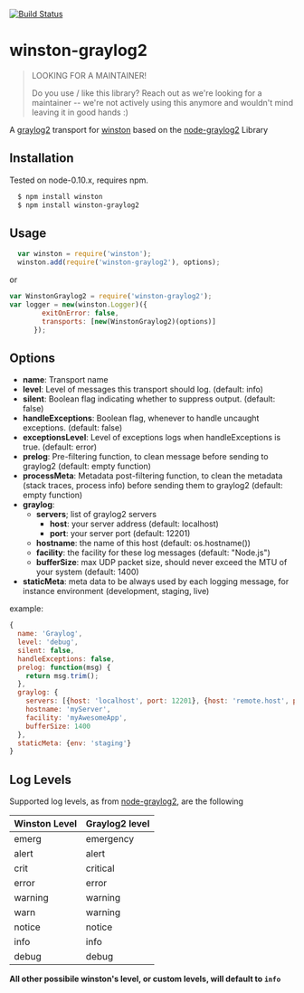 [![Build Status](https://secure.travis-ci.org/namshi/winston-graylog2.png)](http://travis-ci.org/namshi/winston-graylog2)

# winston-graylog2 

> LOOKING FOR A MAINTAINER!
>
> Do you use / like this library? Reach out as we're looking for a maintainer -- we're not actively using this anymore and wouldn't mind leaving it in good hands :)

A [graylog2][0] transport for [winston][1] based on the [node-graylog2][2] Library

## Installation

Tested on node-0.10.x, requires npm.

``` sh
  $ npm install winston
  $ npm install winston-graylog2
```

## Usage
```javascript
  var winston = require('winston');
  winston.add(require('winston-graylog2'), options);

```

or

```javascript
var WinstonGraylog2 = require('winston-graylog2');
var logger = new(winston.Logger)({
        exitOnError: false,
        transports: [new(WinstonGraylog2)(options)]
      });
```

## Options

* __name__:  Transport name
* __level__: Level of messages this transport should log. (default: info)
* __silent__: Boolean flag indicating whether to suppress output. (default: false)
* __handleExceptions__: Boolean flag, whenever to handle uncaught exceptions. (default: false)
* __exceptionsLevel__: Level of exceptions logs when handleExceptions is true. (default: error)
* __prelog__: Pre-filtering function, to clean message before sending to graylog2 (default: empty function)
* __processMeta__: Metadata post-filtering function, to clean the metadata (stack traces, process info) before sending them to graylog2 (default: empty function)
* __graylog__:
  - __servers__; list of graylog2 servers
    * __host__: your server address (default: localhost)
    * __port__: your server port (default: 12201)
  - __hostname__: the name of this host (default: os.hostname())
  - __facility__: the facility for these log messages (default: "Node.js")
  - __bufferSize__: max UDP packet size, should never exceed the MTU of your system (default: 1400)
* __staticMeta__: meta data to be always used by each logging message, for instance environment (development, staging, live)


example:

```javascript
{
  name: 'Graylog',
  level: 'debug',
  silent: false,
  handleExceptions: false,
  prelog: function(msg) {
    return msg.trim();
  },
  graylog: {
    servers: [{host: 'localhost', port: 12201}, {host: 'remote.host', port: 12201}],
    hostname: 'myServer',
    facility: 'myAwesomeApp',
    bufferSize: 1400
  },
  staticMeta: {env: 'staging'}
}
```

## Log Levels
Supported log levels, as from [node-graylog2][2], are the following

Winston Level | Graylog2 level
---------------|---------------
emerg          | emergency
alert          | alert
crit           | critical
error          | error
warning        | warning
warn           | warning
notice         | notice
info           | info
debug          | debug

**All other possibile winston's level, or custom levels, will default to `info`**

[0]: http://www.graylog2.org
[1]: https://github.com/flatiron/winston
[2]: https://github.com/Wizcorp/node-graylog2
